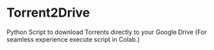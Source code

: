 # Torrent2Drive
Python Script to download Torrents directly to your Google Drive (For seamless experience execute script in Colab.)
